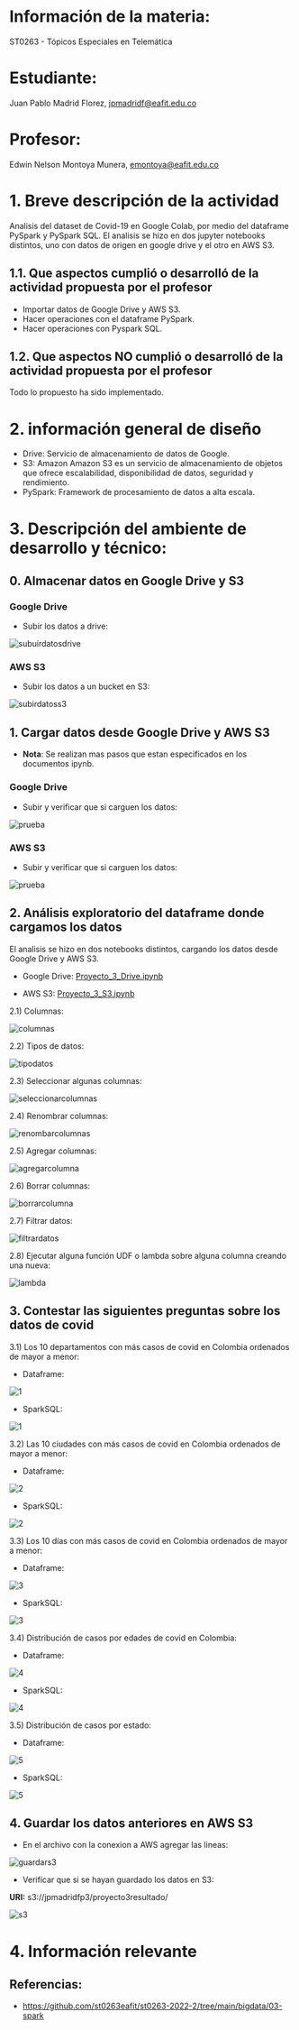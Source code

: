 # Información de la materia:

ST0263 - Tópicos Especiales en Telemática

# Estudiante:

Juan Pablo Madrid Florez, jpmadridf@eafit.edu.co

# Profesor:

Edwin Nelson Montoya Munera, [emontoya@eafit.edu.co](mailto:emontoya@eafit.edu.co)

# 1. Breve descripción de la actividad

Analisis del dataset de Covid-19 en Google Colab, por medio del dataframe PySpark y PySpark SQL. El analisis se hizo en dos jupyter notebooks distintos, uno con datos de origen en google drive y el otro en AWS S3.

## 1.1. Que aspectos cumplió o desarrolló de la actividad propuesta por el profesor

- Importar datos de Google Drive y AWS S3.
- Hacer operaciones con el dataframe PySpark.
- Hacer operaciones con Pyspark SQL.

## 1.2. Que aspectos NO cumplió o desarrolló de la actividad propuesta por el profesor

Todo lo propuesto ha sido implementado.

# 2. información general de diseño

- Drive: Servicio de almacenamiento de datos de Google.
- S3: Amazon Amazon S3 es un servicio de almacenamiento de objetos que ofrece escalabilidad, disponibilidad de datos, seguridad y rendimiento.
- PySpark: Framework de procesamiento de datos a alta escala.  

# 3. Descripción del ambiente de desarrollo y técnico:

## 0. Almacenar datos en Google Drive y S3

### Google Drive
- Subir los datos a drive:

![subuirdatosdrive](https://github.com/jpmadridf/Topicos-de-telematica/blob/main/Proyecto%203/0/2.%20Datos%20en%20Drive.png)

### AWS S3
- Subir los datos a un bucket en S3:

![subirdatoss3](https://github.com/jpmadridf/Topicos-de-telematica/blob/main/Proyecto%203/0/1.%20Datos%20en%20S3.png)

## 1. Cargar datos desde Google Drive y AWS S3

- **Nota**: Se realizan mas pasos que estan especificados en los documentos ipynb.

### Google Drive

- Subir y verificar que si carguen los datos:

![prueba](https://github.com/jpmadridf/Topicos-de-telematica/blob/main/Proyecto%203/1/2.%20Cargar%20desde%20Drive.png)

### AWS S3

- Subir y verificar que si carguen los datos:

![prueba](https://github.com/jpmadridf/Topicos-de-telematica/blob/main/Proyecto%203/1/1.%20Cargar%20desde%20S3.png)

## 2. Análisis exploratorio del dataframe donde cargamos los datos

El analisis se hizo en dos notebooks distintos, cargando los datos desde Google Drive y AWS S3.

- Google Drive: [Proyecto_3_Drive.ipynb](https://github.com/jpmadridf/Topicos-de-telematica/blob/main/Proyecto%203/ipynb/Proyecto_3_Drive.ipynb)

- AWS S3: [Proyecto_3_S3.ipynb](https://github.com/jpmadridf/Topicos-de-telematica/blob/main/Proyecto%203/ipynb/Proyecto_3_S3.ipynb)


2.1) Columnas:

![columnas](https://github.com/jpmadridf/Topicos-de-telematica/blob/main/Proyecto%203/2/1.%20Columnas.png)

2.2) Tipos de datos:

![tipodatos](https://github.com/jpmadridf/Topicos-de-telematica/blob/main/Proyecto%203/2/2.%20Tipo%20de%20dato.png)

2.3) Seleccionar algunas columnas:

![seleccionarcolumnas](https://github.com/jpmadridf/Topicos-de-telematica/blob/main/Proyecto%203/2/3.%20Seleccionar%20columnas.png)

2.4) Renombrar columnas:

![renombarcolumnas](https://github.com/jpmadridf/Topicos-de-telematica/blob/main/Proyecto%203/2/4.%20Cambiar%20nombre%20de%20columna.png)

2.5) Agregar columnas:

![agregarcolumna](https://github.com/jpmadridf/Topicos-de-telematica/blob/main/Proyecto%203/2/5.%20agregar%20columna.png)

2.6) Borrar columnas: 

![borrarcolumna](https://github.com/jpmadridf/Topicos-de-telematica/blob/main/Proyecto%203/2/6.%20Borrar%20columna.png)

2.7) Filtrar datos:

![filtrardatos](https://github.com/jpmadridf/Topicos-de-telematica/blob/main/Proyecto%203/2/7.%20Filtrar%20datos.png)

2.8) Ejecutar alguna función UDF o lambda sobre alguna columna creando una nueva:

![lambda](https://github.com/jpmadridf/Topicos-de-telematica/blob/main/Proyecto%203/2/8.%20Funcion%20lambda.png)


## 3. Contestar las siguientes preguntas sobre los datos de covid
3.1) Los 10 departamentos con más casos de covid en Colombia ordenados de mayor a menor:

- Dataframe:

![1](https://github.com/jpmadridf/Topicos-de-telematica/blob/main/Proyecto%203/3.%20DF/1..png)

- SparkSQL:

![1](https://github.com/jpmadridf/Topicos-de-telematica/blob/main/Proyecto%203/3.%20Spark/1..png)

3.2) Las 10 ciudades con más casos de covid en Colombia ordenados de mayor a menor:

- Dataframe:

![2](https://github.com/jpmadridf/Topicos-de-telematica/blob/main/Proyecto%203/3.%20DF/2..png)

- SparkSQL:

![2](https://github.com/jpmadridf/Topicos-de-telematica/blob/main/Proyecto%203/3.%20Spark/2..png)

3.3) Los 10 días con más casos de covid en Colombia ordenados de mayor a menor:

- Dataframe:

![3](https://github.com/jpmadridf/Topicos-de-telematica/blob/main/Proyecto%203/3.%20DF/3..png)

- SparkSQL:

![3](https://github.com/jpmadridf/Topicos-de-telematica/blob/main/Proyecto%203/3.%20Spark/3..png)

3.4) Distribución de casos por edades de covid en Colombia:

- Dataframe:

![4](https://github.com/jpmadridf/Topicos-de-telematica/blob/main/Proyecto%203/3.%20DF/4..png)

- SparkSQL:

![4](https://github.com/jpmadridf/Topicos-de-telematica/blob/main/Proyecto%203/3.%20Spark/4..png)

3.5) Distribución de casos por estado:

- Dataframe:

![5](https://github.com/jpmadridf/Topicos-de-telematica/blob/main/Proyecto%203/3.%20DF/5..png)

- SparkSQL:

![5](https://github.com/jpmadridf/Topicos-de-telematica/blob/main/Proyecto%203/3.%20Spark/5..png)


## 4. Guardar los datos anteriores en AWS S3

- En el archivo con la conexion a AWS agregar las lineas:

![guardars3](https://github.com/jpmadridf/Topicos-de-telematica/blob/main/Proyecto%203/4.%20Guarda%20datos%20en%20bucket/1.%20Guardar%20datos.png)

- Verificar que si se hayan guardado los datos en S3:

**URI:** s3://jpmadridfp3/proyecto3resultado/

![s3](https://github.com/jpmadridf/Topicos-de-telematica/blob/main/Proyecto%203/4.%20Guarda%20datos%20en%20bucket/2.%20Verificacion.png)


# 4. Información relevante

## Referencias:

- https://github.com/st0263eafit/st0263-2022-2/tree/main/bigdata/03-spark
